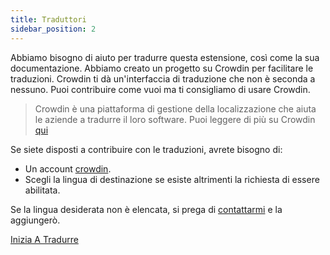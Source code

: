 ```yaml
---
title: Traduttori
sidebar_position: 2
---
```


Abbiamo bisogno di aiuto per tradurre questa estensione, così come la sua documentazione. Abbiamo creato un progetto su Crowdin per facilitare le traduzioni. Crowdin ti dà un'interfaccia di traduzione che non è seconda a nessuno. Puoi contribuire come vuoi ma ti consigliamo di usare Crowdin.

> Crowdin è una piattaforma di gestione della localizzazione che aiuta le aziende a tradurre il loro software. Puoi leggere di più su Crowdin [qui](https://support.crowdin.com/crowdin-intro/)

Se siete disposti a contribuire con le traduzioni, avrete bisogno di:

* Un account [crowdin](https://crowdin.com/project/phpbb-ext-sitemaker).
* Scegli la lingua di destinazione se esiste altrimenti la richiesta di essere abilitata.

Se la lingua desiderata non è elencata, si prega di [contattarmi](https://crowdin.com/profile/blitze) e la aggiungerò.

[Inizia A Tradurre](https://crowdin.com/project/phpbb-ext-sitemaker)

